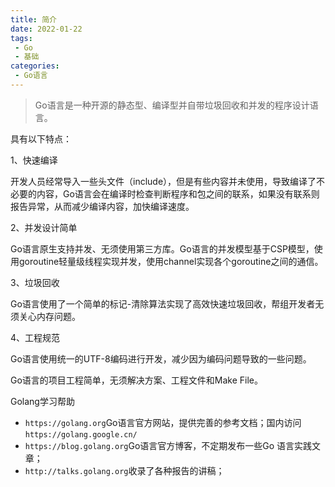 ```yaml
---
title: 简介
date: 2022-01-22
tags:
 - Go
 - 基础
categories:
 - Go语言
---
```



>Go语言是一种开源的静态型、编译型并自带垃圾回收和并发的程序设计语言。

具有以下特点：

1、快速编译

开发人员经常导入一些头文件（include），但是有些内容并未使用，导致编译了不必要的内容，Go语言会在编译时检查判断程序和包之间的联系，如果没有联系则报告异常，从而减少编译内容，加快编译速度。

2、并发设计简单

Go语言原生支持并发、无须使用第三方库。Go语言的并发模型基于CSP模型，使用goroutine轻量级线程实现并发，使用channel实现各个goroutine之间的通信。

3、垃圾回收

Go语言使用了一个简单的标记-清除算法实现了高效快速垃圾回收，帮组开发者无须关心内存问题。

4、工程规范

Go语言使用统一的UTF-8编码进行开发，减少因为编码问题导致的一些问题。

Go语言的项目工程简单，无须解决方案、工程文件和Make File。

Golang学习帮助

- `https://golang.org`Go语言官方网站，提供完善的参考文档；国内访问`https://golang.google.cn/`
- `https://blog.golang.org`Go语言官方博客，不定期发布一些Go 语言实践文章；
- `http://talks.golang.org`收录了各种报告的讲稿；
